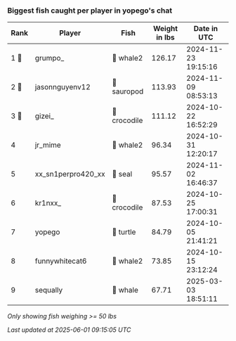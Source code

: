### Biggest fish caught per player in yopego's chat
| Rank | Player | Fish | Weight in lbs | Date in UTC |
|------|--------|-----------|---------|-----|
| 1 🥇  | grumpo_ | 🐋 whale2 | 126.17 | 2024-11-23 19:15:16 |
| 2 🥈  | jasonnguyenv12 | 🦕 sauropod | 113.93 | 2024-11-09 08:53:13 |
| 3 🥉  | gizei_ | 🐊 crocodile | 111.12 | 2024-10-22 16:52:29 |
| 4  | jr_mime | 🐋 whale2 | 96.34 | 2024-10-31 12:20:17 |
| 5  | xx_sn1perpro420_xx | 🦭 seal | 95.57 | 2024-11-02 16:46:37 |
| 6  | kr1nxx_ | 🐊 crocodile | 87.53 | 2024-10-25 17:00:31 |
| 7  | yopego | 🐢 turtle | 84.79 | 2024-10-05 21:41:21 |
| 8  | funnywhitecat6 | 🐋 whale2 | 73.85 | 2024-10-15 23:12:24 |
| 9  | sequally | 🐳 whale | 67.71 | 2025-03-03 18:51:11 |

_Only showing fish weighing >= 50 lbs_

_Last updated at 2025-06-01 09:15:05 UTC_